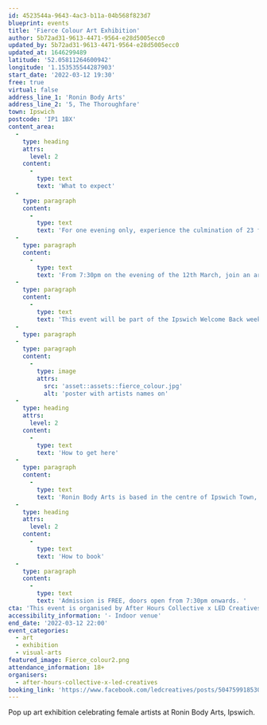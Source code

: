 ```yaml
---
id: 4523544a-9643-4ac3-b11a-04b568f823d7
blueprint: events
title: 'Fierce Colour Art Exhibition'
author: 5b72ad31-9613-4471-9564-e28d5005ecc0
updated_by: 5b72ad31-9613-4471-9564-e28d5005ecc0
updated_at: 1646299489
latitude: '52.05811264600942'
longitude: '1.153535544287903'
start_date: '2022-03-12 19:30'
free: true
virtual: false
address_line_1: 'Ronin Body Arts'
address_line_2: '5, The Thoroughfare'
town: Ipswich
postcode: 'IP1 1BX'
content_area:
  -
    type: heading
    attrs:
      level: 2
    content:
      -
        type: text
        text: 'What to expect'
  -
    type: paragraph
    content:
      -
        type: text
        text: 'For one evening only, experience the culmination of 23 female artists'' work and get the chance to meet them.'
  -
    type: paragraph
    content:
      -
        type: text
        text: 'From 7:30pm on the evening of the 12th March, join an array of female artists as they celebrate the launch of the new Fierce Colour pop up exhibition at Ronin Body Arts in Ipswich. '
  -
    type: paragraph
    content:
      -
        type: text
        text: 'This event will be part of the Ipswich Welcome Back weekend and supported by Ipswich Borough Council and the ERDF.'
  -
    type: paragraph
  -
    type: paragraph
    content:
      -
        type: image
        attrs:
          src: 'asset::assets::fierce_colour.jpg'
          alt: 'poster with artists names on'
  -
    type: heading
    attrs:
      level: 2
    content:
      -
        type: text
        text: 'How to get here'
  -
    type: paragraph
    content:
      -
        type: text
        text: 'Ronin Body Arts is based in the centre of Ipswich Town, on the edge of the town square. Rail and bus routes are easily accessible nearby. '
  -
    type: heading
    attrs:
      level: 2
    content:
      -
        type: text
        text: 'How to book'
  -
    type: paragraph
    content:
      -
        type: text
        text: 'Admission is FREE, doors open from 7:30pm onwards. '
cta: 'This event is organised by After Hours Collective x LED Creatives'
accessibility_information: '- Indoor venue'
end_date: '2022-03-12 22:00'
event_categories:
  - art
  - exhibition
  - visual-arts
featured_image: Fierce_colour2.png
attendance_information: 18+
organisers:
  - after-hours-collective-x-led-creatives
booking_link: 'https://www.facebook.com/ledcreatives/posts/5047599185305119'
---
```

Pop up art exhibition celebrating female artists at Ronin Body Arts, Ipswich.